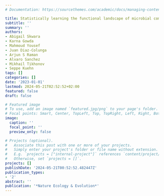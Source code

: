 ```yaml
---
# Documentation: https://sourcethemes.com/academic/docs/managing-content/

title: Statistically learning the functional landscape of microbial communities
subtitle: ''
summary: ''
authors:
- Abigail Skwara
- Karna Gowda
- Mahmoud Yousef
- Juan Diaz-Colunga
- Arjun S Raman
- Alvaro Sanchez
- Mikhail Tikhonov
- Seppe Kuehn
tags: []
categories: []
date: '2023-01-01'
lastmod: 2024-05-21T02:52:52+02:00
featured: false
draft: false

# Featured image
# To use, add an image named `featured.jpg/png` to your page's folder.
# Focal points: Smart, Center, TopLeft, Top, TopRight, Left, Right, BottomLeft, Bottom, BottomRight.
image:
  caption: ''
  focal_point: ''
  preview_only: false

# Projects (optional).
#   Associate this post with one or more of your projects.
#   Simply enter your project's folder or file name without extension.
#   E.g. `projects = ["internal-project"]` references `content/project/deep-learning/index.md`.
#   Otherwise, set `projects = []`.
projects: []
publishDate: '2024-05-21T00:52:52.482447Z'
publication_types:
- '2'
abstract: ''
publication: '*Nature Ecology & Evolution*'
---
```


